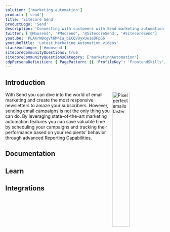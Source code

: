 ```yaml
---
solution: ['marketing-automation']
product: ['send']
title: 'Sitecore Send'
productLogo: 'Send'
description: 'Connecting with customers with Send marketing automation'
twitter: ['@Moosend', '#Moosend', '@SitecoreSend', '#SitecoreSend']
youtube: 'PLAKrWBcgVt6M4Ia_bECQVOyxUe1eDFpG6'
youtubeTitle: 'Latest Marketing Automation videos'
stackexchange: ['#moosend']
sitecoreCommunityQuestions: true
sitecoreCommunityQuestionsCategory: ['marketingAutomation']
cdpPersonaDefinition: { PagePattern: [{ 'ProfileKey': 'FrontendSkills', 'value': 1 }, { 'ProfileKey': 'BackendSkills', 'value': 1 }, { 'ProfileKey': 'MarketingSkills', 'value': 10 }] }
---
```


## Introduction

<img src="/images/products/send/pixel-perfect-emails-faster.svg" alt="Pixel perfect emails faster" width="33%" align="right" />
With Send you can dive into the world of email marketing and create the most responsive newsletters to amaze your subscribers. However, sending email campaigns is not the only thing you can do. By leveraging state-of-the-art marketing automation features you can save valuable time by scheduling your campaigns and tracking their performance based on your recipients’ behavior through advanced Reporting Capabilities.

## Documentation

<Row columns={3}>
<Link title="Developer Documentation" link="https://doc.sitecore.com/send/en/developers/api-documentation/index-en.html" />
<Link title="User Documentation" link="https://doc.sitecore.com/send/en/users/sitecore-send/introduction-to-sitecore-send.html" />
<Link title="What's New in Documentation" link="https://doc.sitecore.com/send/en/users/sitecore-send/what-s-new-in-sitecore-send.html" />
</Row>

## Learn

<Row columns={2}>
<Link title="Sitecore Send for Marketers" link="https://learning.sitecore.com/learn/learning_plan/view/39/send-for-marketers" />
<Link title="Moosend Academy" link="https://academy.moosend.com/" />
<Link title="How do I get started with Moosend" link="https://help.moosend.com/hc/en-us/articles/208076445-How-do-I-get-started-with-my-Moosend-account-" />
<Link title="Extra tools" link="https://moosend.com/resources/fancy-toolshed/" />
<Link title="Moosend blog" link="https://moosend.com/blog/" />
</Row>

## Integrations

<Row columns={2}>
<Link title="Integrating Sitecore Send with Sitecore Content Hub" link="/learn/integrations/send-ch" className="bg-theme-bg-alt" />
<Link title="Integrating Sitecore Send with Sitecore OrderCloud" link="/learn/integrations/send-oc" className="bg-theme-bg-alt" />
<Link title="Integrating Sitecore Send with Sitecore XM" link="/learn/integrations/send-xm" className="bg-theme-bg-alt" />
</Row>

